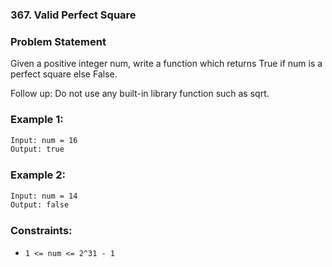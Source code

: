 ### 367. Valid Perfect Square

### Problem Statement
Given a positive integer num, write a function which returns True if num is a perfect square else False.

Follow up: Do not use any built-in library function such as sqrt.

 
### Example 1:
```bash
Input: num = 16
Output: true
```

### Example 2:
```bash
Input: num = 14
Output: false
```

### Constraints:

* ```1 <= num <= 2^31 - 1```